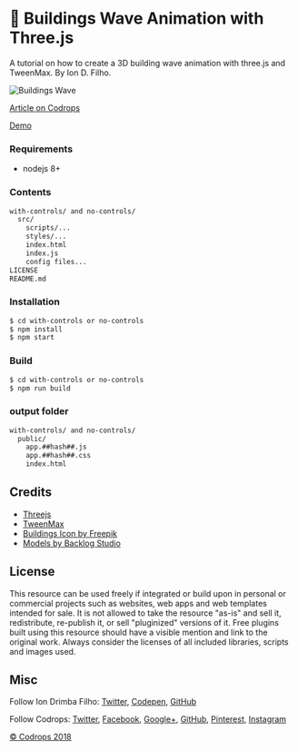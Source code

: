 # :european_post_office: Buildings Wave Animation with Three.js

A tutorial on how to create a 3D building wave animation with three.js and TweenMax. By Ion D. Filho.

![Buildings Wave](https://tympanus.net/codrops/wp-content/uploads/2019/01/BuildingsWave_featured.jpg)

[Article on Codrops](https://tympanus.net/codrops/?p=37794)

[Demo](https://tympanus.net/Tutorials/BuildingsWave/)

### Requirements
* nodejs 8+

### Contents
````bash
with-controls/ and no-controls/
  src/
    scripts/...
    styles/...
    index.html
    index.js
    config files...
LICENSE
README.md
````
### Installation
```sh
$ cd with-controls or no-controls
$ npm install
$ npm start
```
### Build
```sh
$ cd with-controls or no-controls
$ npm run build
```
### output folder
````bash
with-controls/ and no-controls/
  public/
    app.##hash##.js
    app.##hash##.css
    index.html
````
## Credits

* [Threejs](https://threejs.org/)
* [TweenMax](https://greensock.com/tweenmax)
* [Buildings Icon by Freepik](https://www.flaticon.com/free-icon/apartments_88945)
* [Models by Backlog Studio](https://free3d.com/3d-model/19-low-poly-buildings-974347.html)

## License
This resource can be used freely if integrated or build upon in personal or commercial projects such as websites, web apps and web templates intended for sale. It is not allowed to take the resource "as-is" and sell it, redistribute, re-publish it, or sell "pluginized" versions of it. Free plugins built using this resource should have a visible mention and link to the original work. Always consider the licenses of all included libraries, scripts and images used.

## Misc

Follow Ion Drimba Filho: [Twitter](https://twitter.com/code__music), [Codepen](https://codepen.io/iondrimba/), [GitHub](https://github.com/iondrimba)

Follow Codrops: [Twitter](http://www.twitter.com/codrops), [Facebook](http://www.facebook.com/codrops), [Google+](https://plus.google.com/101095823814290637419), [GitHub](https://github.com/codrops), [Pinterest](http://www.pinterest.com/codrops/), [Instagram](https://www.instagram.com/codropsss/)


[© Codrops 2018](http://www.codrops.com)
